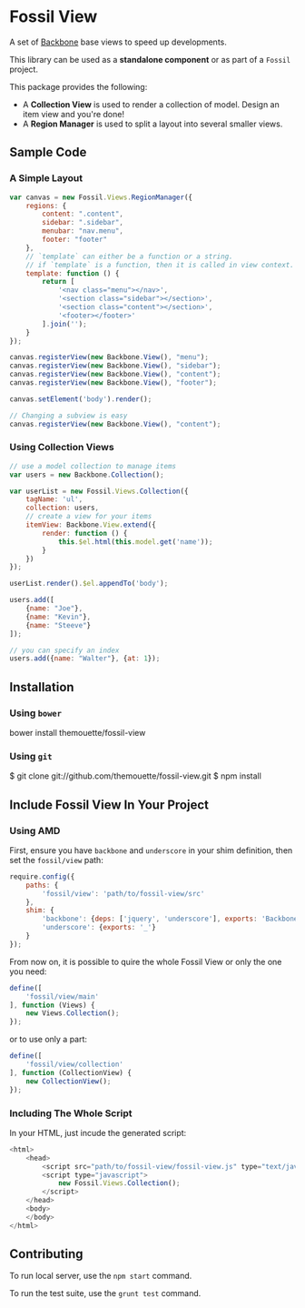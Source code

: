 Fossil View
===========

A set of [Backbone](http://backbonejs.org) base views to speed up
developments.

This library can be used as a **standalone component** or as part of a `Fossil`
project.

This package provides the following:

* A **Collection View** is used to render a collection of model. Design an item
  view and you're done!
* A **Region Manager** is used to split a layout into several smaller views.

Sample Code
-----------

### A Simple Layout

``` javascript
var canvas = new Fossil.Views.RegionManager({
    regions: {
        content: ".content",
        sidebar: ".sidebar",
        menubar: "nav.menu",
        footer: "footer"
    },
    // `template` can either be a function or a string.
    // if `template` is a function, then it is called in view context.
    template: function () {
        return [
            '<nav class="menu"></nav>',
            '<section class="sidebar"></section>',
            '<section class="content"></section>',
            '<footer></footer>'
        ].join('');
    }
});

canvas.registerView(new Backbone.View(), "menu");
canvas.registerView(new Backbone.View(), "sidebar");
canvas.registerView(new Backbone.View(), "content");
canvas.registerView(new Backbone.View(), "footer");

canvas.setElement('body').render();

// Changing a subview is easy
canvas.registerView(new Backbone.View(), "content");
```

### Using Collection Views


``` javascript
// use a model collection to manage items
var users = new Backbone.Collection();

var userList = new Fossil.Views.Collection({
    tagName: 'ul',
    collection: users,
    // create a view for your items
    itemView: Backbone.View.extend({
        render: function () {
            this.$el.html(this.model.get('name'));
        }
    })
});

userList.render().$el.appendTo('body');

users.add([
    {name: "Joe"},
    {name: "Kevin"},
    {name: "Steeve"}
]);

// you can specify an index
users.add({name: "Walter"}, {at: 1});
```

Installation
------------

### Using `bower`

  bower install themouette/fossil-view

### Using `git`

  $ git clone git://github.com/themouette/fossil-view.git
  $ npm install


Include Fossil View In Your Project
-----------------------------------

### Using AMD

First, ensure you have `backbone` and `underscore` in your shim definition, then
set the `fossil/view` path:

``` javascript
require.config({
    paths: {
        'fossil/view': 'path/to/fossil-view/src'
    },
    shim: {
        'backbone': {deps: ['jquery', 'underscore'], exports: 'Backbone'},
        'underscore': {exports: '_'}
    }
});
```

From now on, it is possible to quire the whole Fossil View or only the one you
need:

``` javascript
define([
    'fossil/view/main'
], function (Views) {
    new Views.Collection();
});
```

or to use only a part:

``` javascript
define([
    'fossil/view/collection'
], function (CollectionView) {
    new CollectionView();
});
```

### Including The Whole Script

In your HTML, just incude the generated script:

``` javascript
<html>
    <head>
        <script src="path/to/fossil-view/fossil-view.js" type="text/javascript"></script>
        <script type="javascript">
            new Fossil.Views.Collection();
        </script>
    </head>
    <body>
    </body>
</html>
```

Contributing
------------

To run local server, use the `npm start` command.

To run the test suite, use the `grunt test` command.
